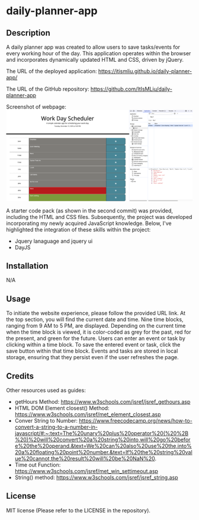 # daily-planner-app

## Description 
A daily planner app was created to allow users to save tasks/events for every working hour of the day. This application operates within the browser and incorporates dynamically updated HTML and CSS, driven by jQuery.

The URL of the deployed application: https://itismliu.github.io/daily-planner-app/

The URL of the GitHub repository: https://github.com/ItIsMLiu/daily-planner-app

Screenshot of webpage:
![alt text](./assets/images/screencapture1.png)

A starter code pack (as shown in the second commit) was provided, including the HTML and CSS files. Subsequently, the project was developed incorporating my newly acquired JavaScript knowledge. Below, I've highlighted the integration of these skills within the project:

- Jquery lanaguage and jquery ui
- DayJS

## Installation

N/A

## Usage 

To initiate the website experience, please follow the provided URL link. At the top section, you will find the current date and time. Nine time blocks, ranging from 9 AM to 5 PM, are displayed. Depending on the current time when the time block is viewed, it is color-coded as grey for the past, red for the present, and green for the future. Users can enter an event or task by clicking within a time block. To save the entered event or task, click the save button within that time block. Events and tasks are stored in local storage, ensuring that they persist even if the user refreshes the page.

## Credits

Other resources used as guides:
- getHours Method: https://www.w3schools.com/jsref/jsref_gethours.asp
- HTML DOM Element closest() Method: https://www.w3schools.com/jsref/met_element_closest.asp
- Conver String to Number: https://www.freecodecamp.org/news/how-to-convert-a-string-to-a-number-in-javascript/#:~:text=The%20unary%20plus%20operator%20(%20%2B%20)%20will%20convert%20a%20string%20into,will%20go%20before%20the%20operand.&text=We%20can%20also%20use%20the,into%20a%20floating%20point%20number.&text=If%20the%20string%20value%20cannot,the%20result%20will%20be%20NaN%20.
- Time out Function: https://www.w3schools.com/jsref/met_win_settimeout.asp
- String() method: https://www.w3schools.com/jsref/jsref_string.asp

## License

MIT license (Please refer to the LICENSE in the repository).
